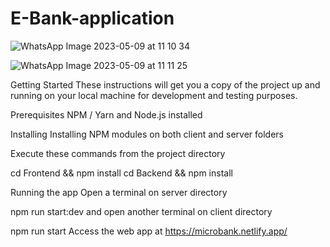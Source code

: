 # E-Bank-application

![WhatsApp Image 2023-05-09 at 11 10 34](https://github.com/YogeshWaran2403/E-Bank-appliacation/assets/101354281/a1219b42-f587-4366-9e2d-df81674e652f)

![WhatsApp Image 2023-05-09 at 11 11 25](https://github.com/YogeshWaran2403/E-Bank-appliacation/assets/101354281/7618535c-65b5-4605-b2f6-78b7a740e938)

Getting Started
These instructions will get you a copy of the project up and running on your local machine for development and testing purposes.

Prerequisites
NPM / Yarn and Node.js installed

Installing
Installing NPM modules on both client and server folders

Execute these commands from the project directory

cd Frontend && npm install
cd Backend && npm install

Running the app
Open a terminal on server directory

npm run start:dev
and open another terminal on client directory

npm run start
Access the web app at https://microbank.netlify.app/
